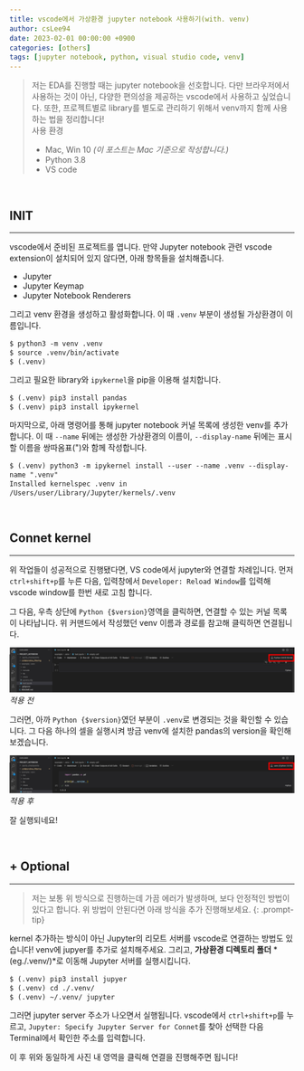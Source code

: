```yaml
---
title: vscode에서 가상환경 jupyter notebook 사용하기(with. venv)
author: csLee94
date: 2023-02-01 00:00:00 +0900
categories: [others]
tags: [jupyter notebook, python, visual studio code, venv]
---
```


> 저는 EDA를 진행할 때는 jupyter notebook을 선호합니다. 다만 브라우저에서 사용하는 것이 아닌, 다양한 편의성을 제공하는 vscode에서 사용하고 싶었습니다. 또한, 프로젝트별로 library를 별도로 관리하기 위해서 venv까지 함께 사용하는 법을 정리합니다! <br>
> 사용 환경
> - Mac, Win 10 *(이 포스트는 Mac 기준으로 작성합니다.)*
> - Python 3.8
> - VS code

<br>

## INIT 
---

vscode에서 준비된 프로젝트를 엽니다. 만약 Jupyter notebook 관련 vscode extension이 설치되어 있지 않다면, 아래 항목들을 설치해줍니다. 
- Jupyter
- Jupyter Keymap
- Jupyter Notebook Renderers

그리고 venv 환경을 생성하고 활성화합니다. 이 때 `.venv` 부분이 생성될 가상환경이 이름입니다.

```vim
$ python3 -m venv .venv
$ source .venv/bin/activate
$ (.venv) 
```

그리고 필요한 library와 `ipykernel`을 pip을 이용해 설치합니다.

```vim
$ (.venv) pip3 install pandas
$ (.venv) pip3 install ipykernel
```

마지막으로, 아래 명령어를 통해 jupyter notebook 커널 목록에 생성한 venv를 추가합니다. 이 때 `--name` 뒤에는 생성한 가상환경의 이름이, `--display-name` 뒤에는 표시할 이름을 쌍따옴표(")와 함께 작성합니다.

```vim
$ (.venv) python3 -m ipykernel install --user --name .venv --display-name ".venv"
Installed kernelspec .venv in /Users/user/Library/Jupyter/kernels/.venv
```

<br> 

## Connet kernel
---
위 작업들이 성공적으로 진행됐다면, VS code에서 jupyter와 연결할 차례입니다. 먼저 `ctrl+shift+p`를 누른 다음, 입력창에서 `Developer: Reload Window`를 입력해 vscode window를 한번 새로 고침 합니다.

그 다음, 우측 상단에 `Python {$version}`영역을 클릭하면, 연결할 수 있는 커널 목록이 나타납니다. 위 커맨드에서 작성했던 venv 이름과 경로를 참고해 클릭하면 연결됩니다.

![img](/assets/img/others/jupyter_0.png)
_적용 전_

그러면, 아까 `Python {$version}`였던 부분이 `.venv`로 변경되는 것을 확인할 수 있습니다. 그 다음 하나의 셀을 실행시켜 방금 venv에 설치한 pandas의 version을 확인해보겠습니다. 

![img](/assets/img/others/jupyter_1.png)
_적용 후_

잘 실행되네요!

<br>

## + Optional 
---
> 저는 보통 위 방식으로 진행하는데 가끔 에러가 발생하며, 보다 안정적인 방법이 있다고 합니다. 위 방법이 안된다면 아래 방식을 추가 진행해보세요.
{: .prompt-tip}

kernel 추가하는 방식이 아닌 Jupyter의 리모트 서버를 vscode로 연결하는 방법도 있습니다! venv에 jupyer를 추가로 설치해주세요. 그리고, **가상환경 디렉토리 폴더** *(eg./.venv/)*로 이동해 Jupyter 서버를 실행시킵니다.

```vim
$ (.venv) pip3 install jupyer
$ (.venv) cd ./.venv/
$ (.venv) ~/.venv/ jupyter 
```

그러면 jupyter server 주소가 나오면서 실행됩니다. vscode에서 `ctrl+shift+p`를 누르고, `Jupyter: Specify Jupyter Server for Connet`를 찾아 선택한 다음 Terminal에서 확인한 주소를 입력합니다. 

이 후 위와 동일하게 사진 내 영역을 클릭해 연결을 진행해주면 됩니다!